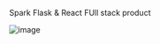 Spark Flask & React FUll stack product

![image](https://github.com/hadoopdk/spark-react-flask/assets/26213166/9661f69f-94b9-45df-bad4-51e38eecb4a5)
